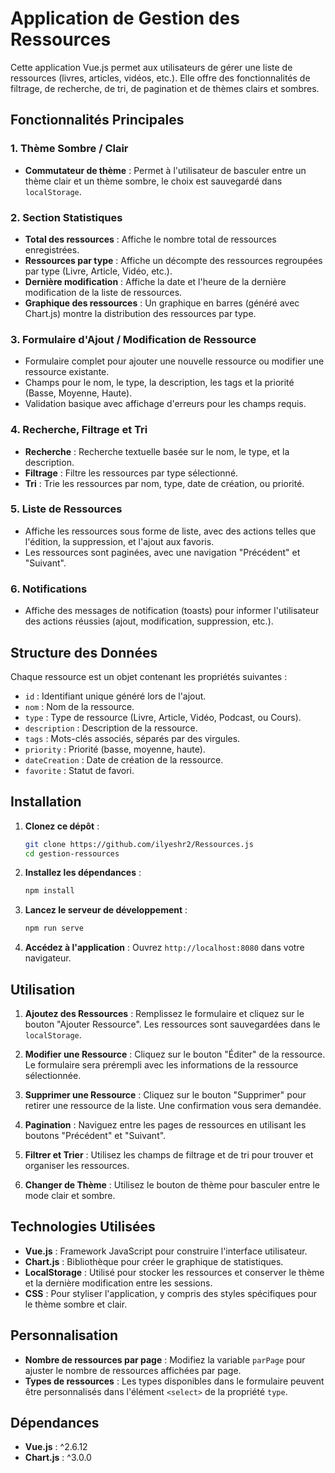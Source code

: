 # Application de Gestion des Ressources

Cette application Vue.js permet aux utilisateurs de gérer une liste de ressources (livres, articles, vidéos, etc.). Elle offre des fonctionnalités de filtrage, de recherche, de tri, de pagination et de thèmes clairs et sombres.

## Fonctionnalités Principales

### 1. Thème Sombre / Clair
- **Commutateur de thème** : Permet à l'utilisateur de basculer entre un thème clair et un thème sombre, le choix est sauvegardé dans `localStorage`.

### 2. Section Statistiques
- **Total des ressources** : Affiche le nombre total de ressources enregistrées.
- **Ressources par type** : Affiche un décompte des ressources regroupées par type (Livre, Article, Vidéo, etc.).
- **Dernière modification** : Affiche la date et l'heure de la dernière modification de la liste de ressources.
- **Graphique des ressources** : Un graphique en barres (généré avec Chart.js) montre la distribution des ressources par type.

### 3. Formulaire d'Ajout / Modification de Ressource
- Formulaire complet pour ajouter une nouvelle ressource ou modifier une ressource existante.
- Champs pour le nom, le type, la description, les tags et la priorité (Basse, Moyenne, Haute).
- Validation basique avec affichage d'erreurs pour les champs requis.

### 4. Recherche, Filtrage et Tri
- **Recherche** : Recherche textuelle basée sur le nom, le type, et la description.
- **Filtrage** : Filtre les ressources par type sélectionné.
- **Tri** : Trie les ressources par nom, type, date de création, ou priorité.

### 5. Liste de Ressources
- Affiche les ressources sous forme de liste, avec des actions telles que l'édition, la suppression, et l'ajout aux favoris.
- Les ressources sont paginées, avec une navigation "Précédent" et "Suivant".

### 6. Notifications
- Affiche des messages de notification (toasts) pour informer l'utilisateur des actions réussies (ajout, modification, suppression, etc.).

## Structure des Données

Chaque ressource est un objet contenant les propriétés suivantes :
- `id` : Identifiant unique généré lors de l'ajout.
- `nom` : Nom de la ressource.
- `type` : Type de ressource (Livre, Article, Vidéo, Podcast, ou Cours).
- `description` : Description de la ressource.
- `tags` : Mots-clés associés, séparés par des virgules.
- `priority` : Priorité (basse, moyenne, haute).
- `dateCreation` : Date de création de la ressource.
- `favorite` : Statut de favori.

## Installation

1. **Clonez ce dépôt** :
   ```bash
   git clone https://github.com/ilyeshr2/Ressources.js
   cd gestion-ressources
   ```

2. **Installez les dépendances** :
   ```bash
   npm install
   ```

3. **Lancez le serveur de développement** :
   ```bash
   npm run serve
   ```

4. **Accédez à l'application** :
   Ouvrez `http://localhost:8080` dans votre navigateur.

## Utilisation

1. **Ajoutez des Ressources** :
   Remplissez le formulaire et cliquez sur le bouton "Ajouter Ressource". Les ressources sont sauvegardées dans le `localStorage`.

2. **Modifier une Ressource** :
   Cliquez sur le bouton "Éditer" de la ressource. Le formulaire sera prérempli avec les informations de la ressource sélectionnée.

3. **Supprimer une Ressource** :
   Cliquez sur le bouton "Supprimer" pour retirer une ressource de la liste. Une confirmation vous sera demandée.

4. **Pagination** :
   Naviguez entre les pages de ressources en utilisant les boutons "Précédent" et "Suivant".

5. **Filtrer et Trier** :
   Utilisez les champs de filtrage et de tri pour trouver et organiser les ressources.

6. **Changer de Thème** :
   Utilisez le bouton de thème pour basculer entre le mode clair et sombre.

## Technologies Utilisées

- **Vue.js** : Framework JavaScript pour construire l'interface utilisateur.
- **Chart.js** : Bibliothèque pour créer le graphique de statistiques.
- **LocalStorage** : Utilisé pour stocker les ressources et conserver le thème et la dernière modification entre les sessions.
- **CSS** : Pour styliser l'application, y compris des styles spécifiques pour le thème sombre et clair.

## Personnalisation

- **Nombre de ressources par page** : Modifiez la variable `parPage` pour ajuster le nombre de ressources affichées par page.
- **Types de ressources** : Les types disponibles dans le formulaire peuvent être personnalisés dans l'élément `<select>` de la propriété `type`.

## Dépendances

- **Vue.js** : ^2.6.12
- **Chart.js** : ^3.0.0

